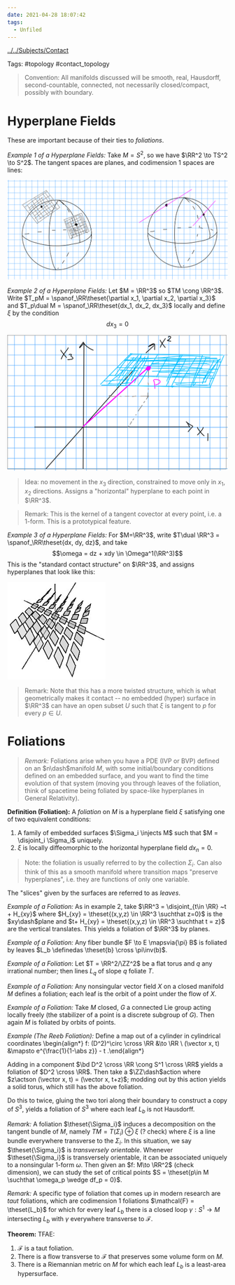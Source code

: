 ```yaml
---
date: 2021-04-28 18:07:42
tags: 
  - Unfiled
---
```


[../../Subjects/Contact](../../Subjects/Contact.md)

Tags: #topology #contact_topology


> Convention: 
> All manifolds discussed will be smooth, real, Hausdorff, second-countable, connected, not necessarily closed/compact, possibly with boundary.


# Hyperplane Fields

These are important because of their ties to *foliations*.

*Example 1 of a Hyperplane Fields:*
Take $M=S^2$, so we have $\RR^2 \to TS^2 \to S^2$.
The tangent spaces are planes, and codimension 1 spaces are lines:

![](../figures/figures%201/2020-02-01-23-22-51.png)

*Example 2 of a Hyperplane Fields:*
Let $M = \RR^3$ so $TM \cong \RR^3$. 
Write $T_pM = \spanof_\RR\theset{\partial x_1, \partial x_2, \partial x_3}$ and $T_p\dual M = \spanof_\RR\theset{dx_1, dx_2, dx_3}$ locally and define $\xi$ by the condition $$dx_3 = 0$$

![](../figures/figures%201/2020-02-01-22-28-35.png)

> Idea: no movement in the $x_3$ direction, constrained to move only in $x_1, x_2$ directions. Assigns a "horizontal" hyperplane to each point in $\RR^3$.


> Remark: This is the kernel of a tangent covector at every point, i.e. a 1-form. This is a prototypical feature.

*Example 3 of a Hyperplane Fields:*
For $M=\RR^3$, write $T\dual \RR^3 = \spanof_\RR\theset{dx, dy, dz}$, and take $$\omega = dz + xdy \in \Omega^1(\RR^3)$$
This is the "standard contact structure" on $\RR^3$, and assigns hyperplanes that look like this:

![](../figures/figures%201/2020-02-01-22-34-56.png)

> Remark:
> Note that this has a more twisted structure, which is what geometrically makes it contact -- no embedded (hyper) surface in $\RR^3$ can have an open subset $U$ such that $\xi$ is tangent to $p$ for every $p\in U$.

# Foliations

> *Remark:*
> Foliations arise when you have a PDE (IVP or BVP) defined on an $n\dash$manifold $M$, with some initial/boundary conditions defined on an embedded surface, and you want to find the time evolution of that system (moving you through leaves of the foliation, think of spacetime being foliated by space-like hyperplanes in General Relativity).

**Definition (Foliation):**
A *foliation* on $M$ is a hyperplane field $\xi$ satisfying one of two equivalent conditions:

1. A family of embedded surfaces $\Sigma_i \injects M$ such that $M = \disjoint_i \Sigma_i$ uniquely.
2. $\xi$ is locally diffeomorphic to the horizontal hyperplane field $dx_n = 0$.

> Note: the foliation is usually referred to by the collection $\Sigma_i$.
> Can also think of this as a smooth manifold where transition maps "preserve hyperplanes", i.e. they are functions of only one variable.

The "slices" given by the surfaces are referred to as *leaves*.

*Example of a Foliation:*
As in example 2, take $\RR^3 = \disjoint_{t\in \RR} ~t + H_{xy}$ where $H_{xy} = \theset{(x,y,z) \in \RR^3 \suchthat z=0}$ is the $xy\dash$plane and $t+ H_{xy} = \theset{(x,y,z) \in \RR^3 \suchthat t = z}$ are the vertical translates.
This yields a foliation of $\RR^3$ by planes.

*Example of a Foliation:*
Any fiber bundle $F \to E \mapsvia{\pi} B$ is foliated by leaves $L_b \definedas \theset{b} \cross \pi\inv(b)$.

*Example of a Foliation*:
Let $T = \RR^2/\ZZ^2$ be a flat torus and $q$ any irrational number; then lines $L_q$ of slope $q$ foliate $T$.

*Example of a Foliation:*
Any nonsingular vector field $X$ on a closed manifold $M$ defines a foliation; each leaf is the orbit of a point under the flow of $X$.

*Example of a Foliation:*
Take $M$ closed, $G$ a connected Lie group acting locally freely (the stabilizer of a point is a discrete subgroup of $G$). Then again $M$ is foliated by orbits of points.

*Example (The Reeb Foliation):*
Define a map out of a cylinder in cylindrical coordinates
\begin{align*}
f: (D^2)^\circ \cross \RR &\to \RR \\
(\vector x, t) &\mapsto e^{\frac{1}{1-\abs z}} - t
.\end{align*}

Adding in a component $\bd D^2 \cross \RR \cong S^1 \cross \RR$ yields a foliation of $D^2 \cross \RR$.
Then take a $\ZZ\dash$action where $z\actson (\vector x, t) = (\vector x, t+z)$; modding out by this action yields a solid torus, which still has the above foliation.

Do this to twice, gluing the two tori along their boundary to construct a copy of $S^3$, yields a foliation of $S^3$ where each leaf $L_b$ is not Hausdorff.


*Remark:*
A foliation $\theset{\Sigma_i}$ induces a decomposition on the tangent bundle of $M$, namely $TM = T(\Sigma_i) \oplus \xi$ (? check) where $\xi$ is a line bundle everywhere transverse to the $\Sigma_i$. 
In this situation, we say $\theset{\Sigma_i}$ is *transversely orientable*.
Whenever $\theset{\Sigma_i}$ is transversely orientable, it can be associated uniquely to a nonsingular 1-form $\omega$.
Then given an $f: M\to \RR^2$ (check dimension), we can study the set of critical points $S = \theset{p\in M \suchthat \omega_p \wedge df_p = 0}$.

*Remark:*
A specific type of foliation that comes up in modern research are *taut* foliations, which are codimension 1 foliations $\mathcal{F} = \theset{L_b}$ for which for every leaf $L_b$ there is a closed loop $\gamma: S^1 \to M$ intersecting $L_b$ with $\gamma$ everywhere transverse to $\mathcal{F}$.

**Theorem:**
TFAE:

1. $\mathcal{F}$ is a taut foliation.
2. There is a flow transverse to $\mathcal{F}$ that preserves some volume form on $M$.
3. There is a Riemannian metric on $M$ for which each leaf $L_b$ is a least-area hypersurface.

